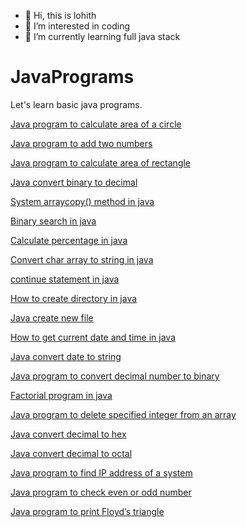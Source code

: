 - 👋 Hi, this is lohith
- 👀 I’m interested in coding
- 🌱 I’m currently learning full java stack

# JavaPrograms
Let's learn basic java programs.

[Java program to calculate area of a circle](https://www.flowerbrackets.com/java-program-calculate-area-of-circle/)

[Java program to add two numbers](https://www.flowerbrackets.com/java-program-to-add-two-numbers/)

[Java program to calculate area of rectangle](https://www.flowerbrackets.com/java-program-calculate-area-of-rectangle/)

[Java convert binary to decimal](https://www.flowerbrackets.com/binary-to-decimal-java/)

[System arraycopy() method in java](https://www.flowerbrackets.com/system-arraycopy-method-java/)

[Binary search in java](https://www.flowerbrackets.com/binary-search-java/)

[Calculate percentage in java](https://www.flowerbrackets.com/java-calculate-percentage/)

[Convert char array to string in java](https://www.flowerbrackets.com/convert-char-array-to-string-java/)

[continue statement in java](https://www.flowerbrackets.com/continue-statement-java/)

[How to create directory in java](https://www.flowerbrackets.com/how-to-create-directory-java/)

[Java create new file](https://www.flowerbrackets.com/java-create-new-file/)

[How to get current date and time in java](https://www.flowerbrackets.com/how-to-get-current-date-time-in-java/)

[Java convert date to string](https://www.flowerbrackets.com/java-date-to-string/)

[Java program to convert decimal number to binary](https://www.flowerbrackets.com/java-program-convert-decimal-number-to-binary/)

[Factorial program in java](https://www.flowerbrackets.com/factorial-program-in-java/)

[Java program to delete specified integer from an array](https://www.flowerbrackets.com/java-program-to-delete-specified-integer-from-array/)

[Java convert decimal to hex](https://www.flowerbrackets.com/java-convert-decimal-to-hex/)

[Java convert decimal to octal](https://www.flowerbrackets.com/decimal-to-octal-java/)

[Java program to find IP address of a system](https://www.flowerbrackets.com/java-program-to-find-ip-address/)

[Java program to check even or odd number](https://www.flowerbrackets.com/java-program-to-find-even-or-odd/)

[Java program to print Floyd’s triangle](https://www.flowerbrackets.com/java-program-to-print-floyds-triangle/)
